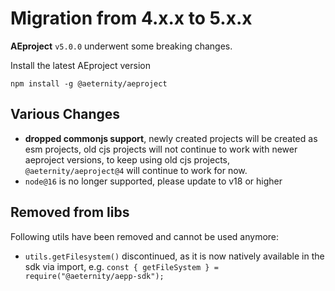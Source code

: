 # Migration from 4.x.x to 5.x.x

**AEproject** `v5.0.0` underwent some breaking changes.

Install the latest AEproject version

```
npm install -g @aeternity/aeproject
```

## Various Changes

- **dropped commonjs support**, newly created projects will be created as esm projects, old cjs projects will not continue to work with newer aeproject versions, to keep using old cjs projects, `@aeternity/aeproject@4` will continue to work for now.
- `node@16` is no longer supported, please update to v18 or higher

## Removed from libs

Following utils have been removed and cannot be used anymore:

- `utils.getFilesystem()` discontinued, as it is now natively available in the sdk via import, e.g. `const { getFileSystem } = require("@aeternity/aepp-sdk");`
